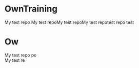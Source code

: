 # OwnTraining
My test repo 
My test repoMy test repoMy test repotest repo test 
 # Ow
My test repo po\
My test re
